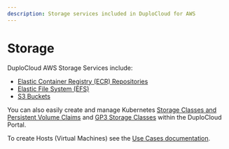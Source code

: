 ```yaml
---
description: Storage services included in DuploCloud for AWS
---
```


# Storage

DuploCloud AWS Storage Services include:

* [Elastic Container Registry (ECR) Repositories](../lambda/create-lambda-using-container-image.md#0-toc-title-1)
* [Elastic File System (EFS)](../elastic-file-system-efs.md)
* [S3 Buckets](../s3-bucket.md)

You can also easily create and manage Kubernetes [Storage Classes and Persistent Volume Claims](adding-k8s-storage-class.md) and [GP3 Storage Classes](gp3-storage-class.md) within the DuploCloud Portal.

To create Hosts (Virtual Machines) see the [Use Cases documentation](../../../azure/use-cases/hosts-vms.md).
